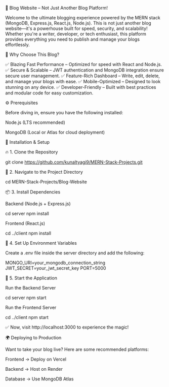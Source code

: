 🚀 Blog Website – Not Just Another Blog Platform!

Welcome to the ultimate blogging experience powered by the MERN stack (MongoDB, Express.js, React.js, Node.js). This is not just another blog website—it's a powerhouse built for speed, security, and scalability! Whether you're a writer, developer, or tech enthusiast, this platform provides everything you need to publish and manage your blogs effortlessly.

🌟 Why Choose This Blog?

✅ Blazing Fast Performance – Optimized for speed with React and Node.js.
✅ Secure & Scalable – JWT authentication and MongoDB integration ensure secure user management.
✅ Feature-Rich Dashboard – Write, edit, delete, and manage your blogs with ease.
✅ Mobile-Optimized – Designed to look stunning on any device.
✅ Developer-Friendly – Built with best practices and modular code for easy customization.

⚙️ Prerequisites

Before diving in, ensure you have the following installed:

Node.js (LTS recommended)

MongoDB (Local or Atlas for cloud deployment)

🚀 Installation & Setup

🔥 1. Clone the Repository

git clone https://github.com/kunaltyagi9/MERN-Stack-Projects.git

📂 2. Navigate to the Project Directory

cd MERN-Stack-Projects/Blog-Website

📦 3. Install Dependencies

Backend (Node.js + Express.js)

cd server
npm install

Frontend (React.js)

cd ../client
npm install

🔑 4. Set Up Environment Variables

Create a .env file inside the server directory and add the following:

MONGO_URI=your_mongodb_connection_string
JWT_SECRET=your_jwt_secret_key
PORT=5000

🚀 5. Start the Application

Run the Backend Server

cd server
npm start

Run the Frontend Server

cd ../client
npm start

✅ Now, visit http://localhost:3000 to experience the magic!

🌍 Deploying to Production

Want to take your blog live? Here are some recommended platforms:

Frontend → Deploy on Vercel 

Backend → Host on Render

Database → Use MongoDB Atlas
